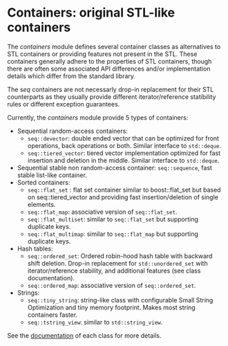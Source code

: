 # Containers: original STL-like containers

The *containers* module defines several container classes as alternatives to STL containers or providing features not present in the STL.
These containers generally adhere to the properties of STL containers, though there are often some associated API differences and/or implementation details which differ from the standard library.

The *seq* containers are not necessarly drop-in replacement for their STL counterparts as they usually provide different iterator/reference statibility rules or different exception guarantees.

Currently, the *containers* module provide 5 types of containers:
-	Sequential random-access containers: 
	-	`seq::devector`: double ended vector that can be optimized for front operations, back operations or both. Similar interface to `std::deque`.
	-	`seq::tiered_vector`: tiered vector implementation optimized for fast insertion and deletion in the middle. Similar interface to `std::deque`.
-	Sequential stable non random-access container: `seq::sequence`, fast stable list-like container.
-	Sorted containers: 
	-	`seq::flat_set` : flat set container similar to boost::flat_set but based on seq::tiered_vector and providing fast insertion/deletion of single elements.
	-	`seq::flat_map`: associative version of `seq::flat_set`.
	-	`seq::flat_multiset`: similar to `seq::flat_set` but supporting duplicate keys.
	-	`seq::flat_multimap`: similar to `seq::flat_map` but supporting duplicate keys.
-	Hash tables: 
	-	`seq::ordered_set`: Ordered robin-hood hash table with backward shift deletion. Drop-in replacement for `std::unordered_set` with iterator/reference stability, and additional features (see class documentation).
	-	`seq::ordered_map`: associative version of `seq::ordered_set`.
-	Strings:
	-	`seq::tiny_string`: string-like class with configurable Small String Optimization and tiny memory footprint. Makes most string containers faster.
	-	`seq::tstring_view`: similar to `std::string_view`.

See the <a href="https://rawcdn.githack.com/Thermadiag/seq/731467950d3591147b62856972e0d543173dddc1/doc/html/group__containers.html">documentation</a> of each class for more details.